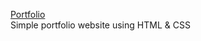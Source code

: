 <a href="https://kadir-02.github.io/Portfolio/"> Portfolio </a> <br>
Simple portfolio website using HTML & CSS
